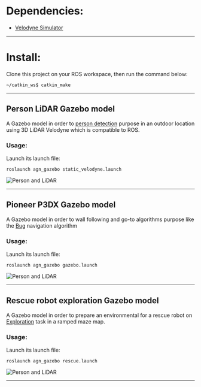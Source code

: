 # Dependencies:
 - [Velodyne Simulator](https://github.com/agn-7/modified_velodyne_simulator)

---
# Install:
Clone this project on your ROS workspace, then run the command below:

```~/catkin_ws$ catkin_make```

---

## Person LiDAR Gazebo model
A Gazebo model in order to [person detection](https://github.com/agn-7/hdl_people_tracking) purpose in an outdoor location using 3D LiDAR Velodyne which is 
compatible to ROS.

### Usage:
Launch its launch file:

```
roslaunch agn_gazebo static_velodyne.launch
```

![](url "Person and LiDAR")

---

## Pioneer P3DX Gazebo model
A Gazebo model in order to wall following and go-to algorithms purpose like the [Bug](https://github.com/agn-7/bugs) navigation algorithm 

### Usage:
Launch its launch file:

```
roslaunch agn_gazebo gazebo.launch
```
![](url "Person and LiDAR")

---

## Rescue robot exploration Gazebo model
A Gazebo model in order to prepare an environmental for a rescue robot on [Exploration]() task in a ramped maze map. 

### Usage:
Launch its launch file:

```
roslaunch agn_gazebo rescue.launch
```

![](url "Person and LiDAR")

---
